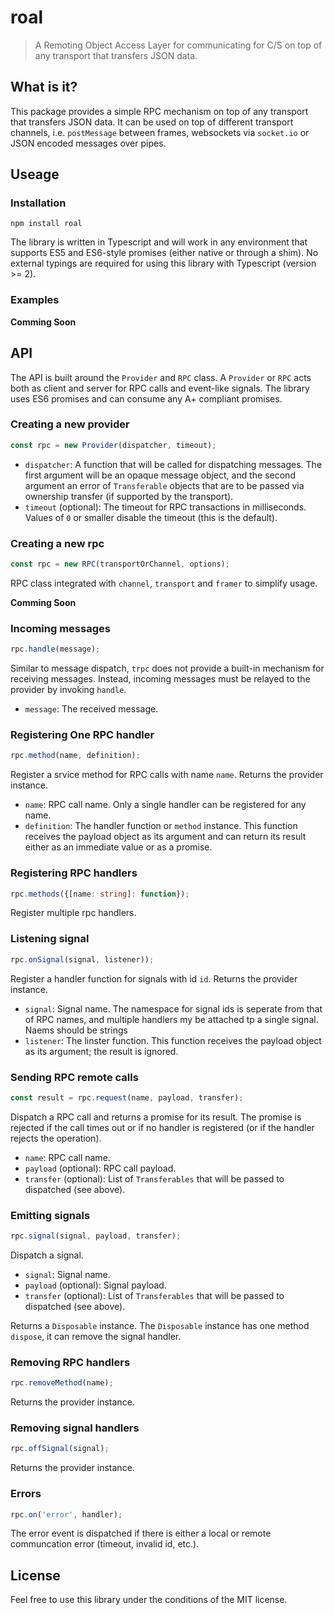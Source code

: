 # roal

> A Remoting Object Access Layer for communicating for C/S on top of any transport that transfers JSON data.

## What is it?

This package provides a simple RPC mechanism on top of any transport that transfers JSON data. It can be used on top of different transport channels, i.e. `postMessage` between frames, websockets via `socket.io` or JSON encoded messages over pipes.

## Useage

### Installation

```shell
npm install roal
```

The library is written in Typescript and will work in any environment that supports ES5 and ES6-style promises (either native or through a shim). No external typings are required for using this library with Typescript (version >= 2).

### Examples

__Comming Soon__

## API

The API is built around the `Provider`  and `RPC` class. A `Provider` or `RPC` acts both as client and server for RPC calls and event-like signals. The library uses ES6 promises and can consume any A+ compliant promises.

### Creating a new provider

```typescript
const rpc = new Provider(dispatcher, timeout);
```

- `dispatcher`: A function that will be called for dispatching messages. The first argument will be an opaque message object, and the second argument an error of `Transferable` objects that are to be passed via ownership
  transfer (if supported by the transport).
- `timeout` (optional): The timeout for RPC transactions in milliseconds. Values of `0` or smaller disable the timeout (this is the default).

### Creating a new rpc

```typescript
const rpc = new RPC(transportOrChannel, options);
```

RPC class integrated with `channel`, `transport` and `framer` to simplify usage.

__Comming Soon__

### Incoming messages

```typescript
rpc.handle(message);
```

Similar to message dispatch, `trpc` does not provide a built-in mechanism for receiving messages. Instead, incoming messages must be relayed to the provider by invoking `handle`.

- `message`: The received message.

### Registering One RPC handler

```typescript
rpc.method(name, definition);
```

Register a srvice method for RPC calls with name `name`. Returns the provider instance.

- `name`: RPC call name. Only a single handler can be registered for any name. 
- `definition`: The handler function or `method` instance. This function receives the payload object as
  its argument and can return its result either as an immediate value or as a promise.

### Registering RPC handlers

```typescript
rpc.methods({[name: string]: function});
```

Register multiple rpc handlers.

### Listening signal

```typescript
rpc.onSignal(signal, listener));
```

Register a handler function for signals with id `id`. Returns the provider instance.

- `signal`: Signal name. The namespace for signal ids is seperate from that of RPC names, and multiple handlers my be attached tp a single signal. Naems should be strings
- `listener`: The linster function. This function receives the payload object as its argument; the result is ignored.

### Sending RPC remote calls

```typescript
const result = rpc.request(name, payload, transfer);
```

Dispatch a RPC call and returns a promise for its result. The promise is rejected
if the call times out or if no handler is registered (or if the handler rejects
the operation).

- `name`: RPC call name.
- `payload` (optional): RPC call payload.
- `transfer` (optional): List of `Transferables` that will be passed to dispatched (see above).

### Emitting signals

```typescript
rpc.signal(signal, payload, transfer);
```

Dispatch a signal. 

- `signal`: Signal name.
- `payload` (optional): Signal payload.
- `transfer` (optional): List of `Transferables` that will be passed to dispatched (see above).

Returns a `Disposable` instance. The `Disposable` instance has one method `dispose`, it can remove the signal handler.

### Removing RPC handlers

```typescript
rpc.removeMethod(name);
```

Returns the provider instance.

### Removing signal handlers

```typescript
rpc.offSignal(signal);
```

Returns the provider instance.

### Errors

```typescript
rpc.on('error', handler);
```

The error event is dispatched if there is either a local or remote communcation
error (timeout, invalid id, etc.). 

## License

Feel free to use this library under the conditions of the MIT license.

